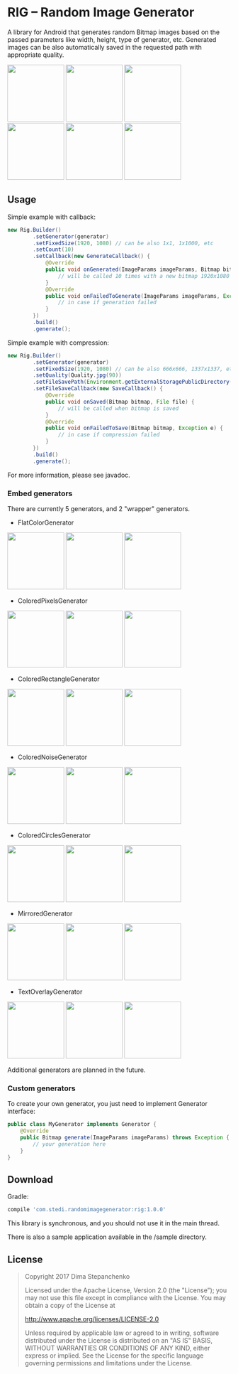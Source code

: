 # RIG – Random Image Generator
A library for Android that generates random Bitmap images based on the passed parameters like width, height, type of generator, etc. Generated images can be also automatically saved in the requested path with appropriate quality.


<img src="https://github.com/stedi-akk/RandomImageGenerator/raw/master/images/1.png" width="128"> <img src="https://github.com/stedi-akk/RandomImageGenerator/raw/master/images/2.png" width="128"> <img src="https://github.com/stedi-akk/RandomImageGenerator/raw/master/images/3.png" width="128"> <img src="https://github.com/stedi-akk/RandomImageGenerator/raw/master/images/4.png" width="128"> <img src="https://github.com/stedi-akk/RandomImageGenerator/raw/master/images/5.png" width="128"> <img src="https://github.com/stedi-akk/RandomImageGenerator/raw/master/images/6.png" width="128">

## Usage
Simple example with callback:
```java
new Rig.Builder()
        .setGenerator(generator)
        .setFixedSize(1920, 1080) // can be also 1x1, 1x1000, etc
        .setCount(10)
        .setCallback(new GenerateCallback() {
            @Override
            public void onGenerated(ImageParams imageParams, Bitmap bitmap) {
                // will be called 10 times with a new bitmap 1920x1080 on every call
            }
            @Override
            public void onFailedToGenerate(ImageParams imageParams, Exception e) {
                // in case if generation failed
            }
        })
        .build()
        .generate();
```
Simple example with compression:
```java
new Rig.Builder()
        .setGenerator(generator)
        .setFixedSize(1920, 1080) // can be also 666x666, 1337x1337, etc
        .setQuality(Quality.jpg(90))
        .setFileSavePath(Environment.getExternalStoragePublicDirectory(Environment.DIRECTORY_PICTURES).getPath())
        .setFileSaveCallback(new SaveCallback() {
            @Override
            public void onSaved(Bitmap bitmap, File file) {
                // will be called when bitmap is saved
            }
            @Override
            public void onFailedToSave(Bitmap bitmap, Exception e) {
                // in case if compression failed
            }
        })
        .build()
        .generate();
```
For more information, please see javadoc.
### Embed generators
There are currently 5 generators, and 2 "wrapper" generators.

- FlatColorGenerator

<img src="https://github.com/stedi-akk/RandomImageGenerator/raw/master/images/FlatColorGenerator/1.png" height="128"> <img src="https://github.com/stedi-akk/RandomImageGenerator/raw/master/images/FlatColorGenerator/2.png" height="128"> <img src="https://github.com/stedi-akk/RandomImageGenerator/raw/master/images/FlatColorGenerator/3.png" height="128">

- ColoredPixelsGenerator

<img src="https://github.com/stedi-akk/RandomImageGenerator/raw/master/images/ColoredPixelsGenerator/1.png" height="128"> <img src="https://github.com/stedi-akk/RandomImageGenerator/raw/master/images/ColoredPixelsGenerator/2.png" height="128"> <img src="https://github.com/stedi-akk/RandomImageGenerator/raw/master/images/ColoredPixelsGenerator/3.png" height="128">

- ColoredRectangleGenerator

<img src="https://github.com/stedi-akk/RandomImageGenerator/raw/master/images/ColoredRectangleGenerator/1.png" height="128"> <img src="https://github.com/stedi-akk/RandomImageGenerator/raw/master/images/ColoredRectangleGenerator/2.png" height="128"> <img src="https://github.com/stedi-akk/RandomImageGenerator/raw/master/images/ColoredRectangleGenerator/3.png" height="128">

- ColoredNoiseGenerator

<img src="https://github.com/stedi-akk/RandomImageGenerator/raw/master/images/ColoredNoiseGenerator/1.png" height="128"> <img src="https://github.com/stedi-akk/RandomImageGenerator/raw/master/images/ColoredNoiseGenerator/2.png" height="128"> <img src="https://github.com/stedi-akk/RandomImageGenerator/raw/master/images/ColoredNoiseGenerator/3.png" height="128">

- ColoredCirclesGenerator

<img src="https://github.com/stedi-akk/RandomImageGenerator/raw/master/images/ColoredCirclesGenerator/1.png" height="128"> <img src="https://github.com/stedi-akk/RandomImageGenerator/raw/master/images/ColoredCirclesGenerator/2.png" height="128"> <img src="https://github.com/stedi-akk/RandomImageGenerator/raw/master/images/ColoredCirclesGenerator/3.png" height="128">

- MirroredGenerator

<img src="https://github.com/stedi-akk/RandomImageGenerator/raw/master/images/MirroredGenerator/1.png" height="128"> <img src="https://github.com/stedi-akk/RandomImageGenerator/raw/master/images/MirroredGenerator/2.png" height="128"> <img src="https://github.com/stedi-akk/RandomImageGenerator/raw/master/images/MirroredGenerator/3.png" height="128">

- TextOverlayGenerator

<img src="https://github.com/stedi-akk/RandomImageGenerator/raw/master/images/TextOverlayGenerator/1.png" height="128"> <img src="https://github.com/stedi-akk/RandomImageGenerator/raw/master/images/TextOverlayGenerator/2.png" height="128"> <img src="https://github.com/stedi-akk/RandomImageGenerator/raw/master/images/TextOverlayGenerator/3.png" height="128">

Additional generators are planned in the future.
### Custom generators
To create your own generator, you just need to implement Generator interface:
```java
public class MyGenerator implements Generator {
    @Override
    public Bitmap generate(ImageParams imageParams) throws Exception {
        // your generation here
    }
}
```

## Download
Gradle:
```groovy
compile 'com.stedi.randomimagegenerator:rig:1.0.0'
```
This library is synchronous, and you should not use it in the main thread.  
   
There is also a sample application available in the /sample directory.

## License
> Copyright 2017 Dima Stepanchenko
> 
> Licensed under the Apache License, Version 2.0 (the "License");
> you may not use this file except in compliance with the License.
> You may obtain a copy of the License at
> 
>    http://www.apache.org/licenses/LICENSE-2.0
> 
> Unless required by applicable law or agreed to in writing, software
> distributed under the License is distributed on an "AS IS" BASIS,
> WITHOUT WARRANTIES OR CONDITIONS OF ANY KIND, either express or implied.
> See the License for the specific language governing permissions and
> limitations under the License.
